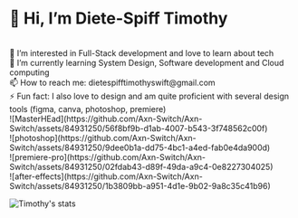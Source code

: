 <h1>👋 Hi, I’m Diete-Spiff Timothy</h1> <br>
👀 I’m interested in Full-Stack development and love to learn about tech <br>
🌱 I’m currently learning System Design, Software development and Cloud computing<br>
📫 How to reach me: dietespifftimothyswift@gmail.com<br>
⚡ Fun fact: I also love to design and am quite proficient with several design tools (figma, canva, photoshop, premiere)<br>
![MasterHEad](https://github.com/Axn-Switch/Axn-Switch/assets/84931250/56f8bf9b-d1ab-4007-b543-3f748562c00f)<br/>
![photoshop](https://github.com/Axn-Switch/Axn-Switch/assets/84931250/9dee0b1a-dd75-4bc1-a4ed-fab0e4da900d)<br/>
![premiere-pro](https://github.com/Axn-Switch/Axn-Switch/assets/84931250/02fdab43-d89f-49da-a9c4-0e8227304025)<br/>
![after-effects](https://github.com/Axn-Switch/Axn-Switch/assets/84931250/1b3809bb-a951-4d1e-9b02-9a8c35c41b96)<br/>

![Timothy's stats](https://github-readme-stats.vercel.app/api?username=Axn-Switch&theme=dark&show_icons=true)

<!--
**Axn-Switch/Axn-Switch** is a ✨ _special_ ✨ repository because its `README.md` (this file) appears on your GitHub profile.

Here are some ideas to get you started:

- 🔭 I’m currently working on ...
- 🌱 I’m currently learning ...
- 👯 I’m looking to collaborate on ...
- 🤔 I’m looking for help with ...
- 💬 Ask me about ...
- 📫 How to reach me: ...
- 😄 Pronouns: ...
- ⚡ Fun fact: ...
-->
